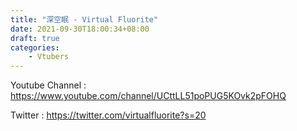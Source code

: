 ```yaml
---
title: "深空眠 - Virtual Fluorite"
date: 2021-09-30T18:00:34+08:00
draft: true
categories:
    - Vtubers
---
```

Youtube Channel : https://www.youtube.com/channel/UCttLL51poPUG5KOvk2pFOHQ

Twitter : https://twitter.com/virtualfluorite?s=20
